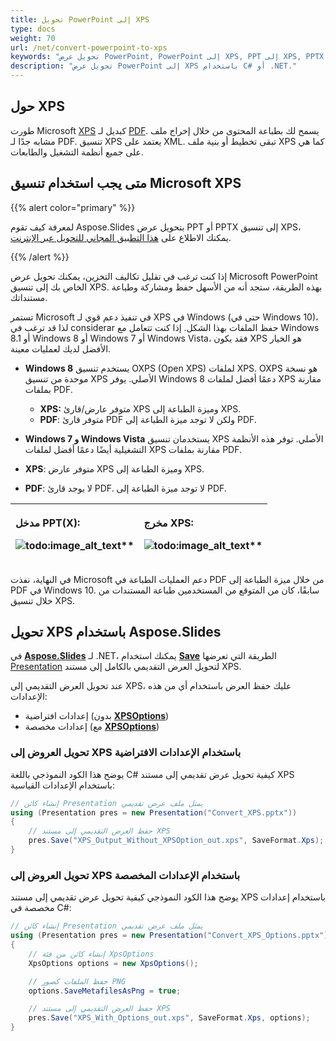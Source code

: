 ```yaml
---
title: تحويل PowerPoint إلى XPS 
type: docs
weight: 70
url: /net/convert-powerpoint-to-xps
keywords: "تحويل عرض PowerPoint, PowerPoint إلى XPS, PPT إلى XPS, PPTX إلى XPS, تحويل, C#, Csharp, .NET, Aspose.Slides"
description: "تحويل عرض PowerPoint إلى XPS باستخدام C# أو .NET."
---
```


## **حول XPS**
طورت Microsoft [XPS](https://docs.fileformat.com/page-description-language/xps/) كبديل لـ [PDF](https://docs.fileformat.com/pdf/). يسمح لك بطباعة المحتوى من خلال إخراج ملف مشابه جدًا لـ PDF. تنسيق XPS يعتمد على XML. تبقى تخطيط أو بنية ملف XPS كما هي على جميع أنظمة التشغيل والطابعات. 

## متى يجب استخدام تنسيق Microsoft XPS

{{% alert color="primary" %}} 

لمعرفة كيف تقوم Aspose.Slides بتحويل عرض PPT أو PPTX إلى تنسيق XPS، يمكنك الاطلاع على [هذا التطبيق المجاني للتحويل عبر الإنترنت](https://products.aspose.app/slides/conversion). 

{{% /alert %}} 

إذا كنت ترغب في تقليل تكاليف التخزين، يمكنك تحويل عرض Microsoft PowerPoint الخاص بك إلى تنسيق XPS. بهذه الطريقة، ستجد أنه من الأسهل حفظ ومشاركة وطباعة مستنداتك. 

تستمر Microsoft في تنفيذ دعم قوي لـ XPS في Windows (حتى في Windows 10)، لذا قد ترغب في considerar حفظ الملفات بهذا الشكل. إذا كنت تتعامل مع Windows 8.1 أو Windows 8 أو Windows 7 أو Windows Vista، فقد يكون XPS هو الخيار الأفضل لديك لعمليات معينة. 

- **Windows 8** يستخدم تنسيق OXPS (Open XPS) لملفات XPS. OXPS هو نسخة موحدة من تنسيق XPS الأصلي. يوفر Windows 8 دعمًا أفضل لملفات XPS مقارنة بملفات PDF. 
  - **XPS:** متوفر عارض/قارئ XPS وميزة الطباعة إلى XPS. 
  - **PDF**: متوفر قارئ PDF ولكن لا توجد ميزة الطباعة إلى PDF. 

-  **Windows 7 و Windows Vista** يستخدمان تنسيق XPS الأصلي. توفر هذه الأنظمة التشغيلية أيضًا دعمًا أفضل لملفات XPS مقارنة بملفات PDF. 
  - **XPS**: متوفر عارض XPS وميزة الطباعة إلى XPS. 
  - **PDF**: لا يوجد قارئ PDF. لا توجد ميزة الطباعة إلى PDF. 

|<p>**مدخل PPT(X):</p><p>**![todo:image_alt_text](convert-powerpoint-ppt-and-pptx-to-microsoft-xps-document_1.png)**</p>|<p>**مخرج XPS:</p><p>**![todo:image_alt_text](convert-powerpoint-ppt-and-pptx-to-microsoft-xps-document_2.png)**</p>|
| :- | :- |



في النهاية، نفذت Microsoft دعم العمليات الطباعة في PDF من خلال ميزة الطباعة إلى PDF في Windows 10. سابقًا، كان من المتوقع من المستخدمين طباعة المستندات من خلال تنسيق XPS. 

## تحويل XPS باستخدام Aspose.Slides

في [**Aspose.Slides**](https://products.aspose.com/slides/net/) لـ .NET، يمكنك استخدام [**Save**](https://reference.aspose.com/slides/net/aspose.slides/presentation/methods/save/index) الطريقة التي تعرضها [Presentation](https://reference.aspose.com/slides/net/aspose.slides/presentation) لتحويل العرض التقديمي بالكامل إلى مستند XPS. 

عند تحويل العرض التقديمي إلى XPS، عليك حفظ العرض باستخدام أي من هذه الإعدادات:

- إعدادات افتراضية (بدون [**XPSOptions**](https://reference.aspose.com/slides/net/aspose.slides.export/xpsoptions))
- إعدادات مخصصة (مع [**XPSOptions**](https://reference.aspose.com/slides/net/aspose.slides.export/xpsoptions))

### **تحويل العروض إلى XPS باستخدام الإعدادات الافتراضية**

يوضح هذا الكود النموذجي باللغة C# كيفية تحويل عرض تقديمي إلى مستند XPS باستخدام الإعدادات القياسية:

```c#
// إنشاء كائن Presentation يمثل ملف عرض تقديمي
using (Presentation pres = new Presentation("Convert_XPS.pptx"))
{
    // حفظ العرض التقديمي إلى مستند XPS
    pres.Save("XPS_Output_Without_XPSOption_out.xps", SaveFormat.Xps);
}
```


### **تحويل العروض إلى XPS باستخدام الإعدادات المخصصة**
يوضح هذا الكود النموذجي كيفية تحويل عرض تقديمي إلى مستند XPS باستخدام إعدادات مخصصة في C#:

```c#
// إنشاء كائن Presentation يمثل ملف عرض تقديمي
using (Presentation pres = new Presentation("Convert_XPS_Options.pptx"))
{
    // إنشاء كائن من فئة XpsOptions
    XpsOptions options = new XpsOptions();

    // حفظ الملفات كصور PNG
    options.SaveMetafilesAsPng = true;

    // حفظ العرض التقديمي إلى مستند XPS
    pres.Save("XPS_With_Options_out.xps", SaveFormat.Xps, options);
}
```